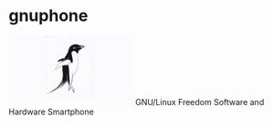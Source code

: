 # gnuphone
![Alt text](gnuphone-image-small.jpg?raw=true)
GNU/Linux Freedom Software and Hardware Smartphone

